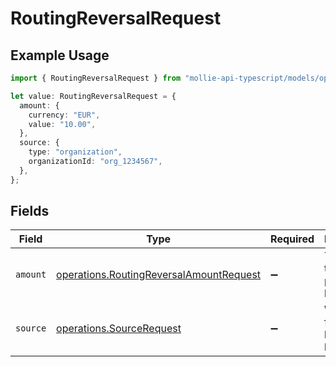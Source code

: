 # RoutingReversalRequest

## Example Usage

```typescript
import { RoutingReversalRequest } from "mollie-api-typescript/models/operations";

let value: RoutingReversalRequest = {
  amount: {
    currency: "EUR",
    value: "10.00",
  },
  source: {
    type: "organization",
    organizationId: "org_1234567",
  },
};
```

## Fields

| Field                                                                                              | Type                                                                                               | Required                                                                                           | Description                                                                                        |
| -------------------------------------------------------------------------------------------------- | -------------------------------------------------------------------------------------------------- | -------------------------------------------------------------------------------------------------- | -------------------------------------------------------------------------------------------------- |
| `amount`                                                                                           | [operations.RoutingReversalAmountRequest](../../models/operations/routingreversalamountrequest.md) | :heavy_minus_sign:                                                                                 | The amount that will be pulled back.                                                               |
| `source`                                                                                           | [operations.SourceRequest](../../models/operations/sourcerequest.md)                               | :heavy_minus_sign:                                                                                 | Where the funds will be pulled back from.                                                          |